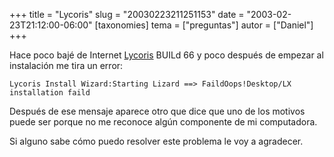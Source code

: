 +++
title = "Lycoris"
slug = "20030223211251153"
date = "2003-02-23T21:12:00-06:00"
[taxonomies]
tema = ["preguntas"]
autor = ["Daniel"]
+++

Hace poco bajé de Internet [Lycoris](http://www.lycoris.com) BUILd 66 y
poco después de empezar al instalación me tira un error:

    Lycoris Install Wizard:Starting Lizard ==> FaildOops!Desktop/LX installation faild

Después de ese mensaje aparece otro que dice que uno de los motivos
puede ser porque no me reconoce algún componente de mi computadora.

Si alguno sabe cómo puedo resolver este problema le voy a agradecer.

